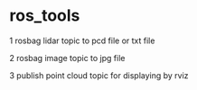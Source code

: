 # ros_tools

1 rosbag lidar topic to pcd file or txt file


2 rosbag image topic to jpg file


3 publish point cloud topic for displaying by rviz

